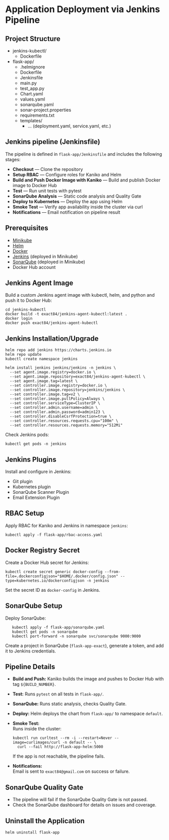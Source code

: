 # Application Deployment via Jenkins Pipeline

## Project Structure

- jenkins-kubectl/
  - Dockerfile
- flask-app/
  - .helmignore
  - Dockerfile
  - Jenkinsfile
  - main.py
  - test_app.py
  - Chart.yaml
  - values.yaml
  - sonarqube.yaml
  - sonar-project.properties
  - requirements.txt
  - templates/
     - ... (deployment.yaml, service.yaml, etc.)

## Jenkins pipeline (Jenkinsfile)

The pipeline is defined in `flask-app/Jenkinsfile` and includes the following stages:

- **Checkout** — Clone the repository
- **Setup RBAC** — Configure roles for Kaniko and Helm
- **Build and Push Docker Image with Kaniko** — Build and publish Docker image to Docker Hub
- **Test** — Run unit tests with pytest
- **SonarQube Analysis** — Static code analysis and Quality Gate
- **Deploy to Kubernetes** — Deploy the app using Helm
- **Smoke Test** — Verify app availability inside the cluster via curl
- **Notifications** — Email notification on pipeline result

## Prerequisites

- [Minikube](https://minikube.sigs.k8s.io/docs/)
- [Helm](https://helm.sh/)
- [Docker](https://www.docker.com/)
- [Jenkins](https://www.jenkins.io/) (deployed in Minikube)
- [SonarQube](https://www.sonarqube.org/) (deployed in Minikube)
- Docker Hub account

## Jenkins Agent Image

Build a custom Jenkins agent image with kubectl, helm, and python
and push it to Docker Hub:
```
cd jenkins-kubectl
docker build -t exact84/jenkins-agent-kubectl:latest .
docker login
docker push exact84/jenkins-agent-kubectl
```

## Jenkins Installation/Upgrade

```
helm repo add jenkins https://charts.jenkins.io
helm repo update
kubectl create namespace jenkins

helm install jenkins jenkins/jenkins -n jenkins \
  --set agent.image.registry=docker.io \
  --set agent.image.repository=exact84/jenkins-agent-kubectl \
  --set agent.image.tag=latest \
  --set controller.image.registry=docker.io \
  --set controller.image.repository=jenkins/jenkins \
  --set controller.image.tag=v2 \
  --set controller.image.pullPolicy=Always \
  --set controller.serviceType=ClusterIP \
  --set controller.admin.username=admin \
  --set controller.admin.password=admin123 \
  --set controller.disableCsrfProtection=true \
  --set controller.resources.requests.cpu="100m" \
  --set controller.resources.requests.memory="512Mi"
```

Check Jenkins pods:
```
kubectl get pods -n jenkins
```

## Jenkins Plugins

Install and configure in Jenkins:
- Git plugin
- Kubernetes plugin
- SonarQube Scanner Plugin
- Email Extension Plugin

## RBAC Setup

Apply RBAC for Kaniko and Jenkins in namespace `jenkins`:
```
kubectl apply -f flask-app/rbac-access.yaml
```

## Docker Registry Secret

Create a Docker Hub secret for Jenkins:
```
kubectl create secret generic docker-config --from-file=.dockerconfigjson="$HOME/.docker/config.json" --type=kubernetes.io/dockerconfigjson -n jenkins
```
Set the secret ID as `docker-config` in Jenkins.

## SonarQube Setup

Deploy SonarQube:
```
   kubectl apply -f flask-app/sonarqube.yaml
   kubectl get pods -n sonarqube
   kubectl port-forward -n sonarqube svc/sonarqube 9000:9000
```

 Create a project in SonarQube (`flask-app-exact`), generate a token, and add it to Jenkins credentials.

## Pipeline Details

- **Build and Push:** Kaniko builds the image and pushes to Docker Hub with tag `${BUILD_NUMBER}`.
- **Test:** Runs `pytest` on all tests in `flask-app/`.
- **SonarQube:** Runs static analysis, checks Quality Gate.
- **Deploy:** Helm deploys the chart from `flask-app/` to namespace `default`.
- **Smoke Test:**  
  Runs inside the cluster:
  ```
  kubectl run curltest --rm -i --restart=Never --image=curlimages/curl -n default -- \
    curl --fail http://flask-app-helm:5000
  ```
  If the app is not reachable, the pipeline fails.

- **Notifications:**  
  Email is sent to `exact84@gmail.com` on success or failure.

## SonarQube Quality Gate

- The pipeline will fail if the SonarQube Quality Gate is not passed.
- Check the SonarQube dashboard for details on issues and coverage.

## Uninstall the Application

```sh
helm uninstall flask-app
```
